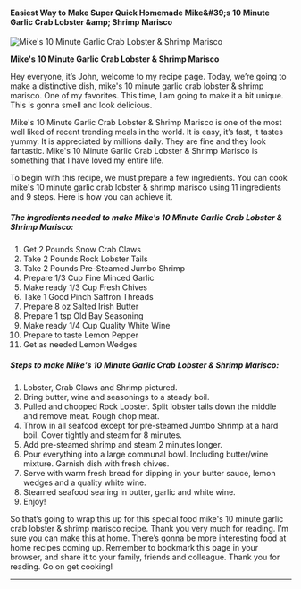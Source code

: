             

#### Easiest Way to Make Super Quick Homemade Mike&amp;#39;s 10 Minute Garlic Crab Lobster &amp;amp; Shrimp Marisco

![Mike's 10 Minute Garlic Crab Lobster &amp; Shrimp Marisco](https://img-global.cpcdn.com/recipes/887cf40357f03c72/751x532cq70/mikes-10-minute-garlic-crab-lobster-shrimp-marisco-recipe-main-photo.jpg)

**Mike's 10 Minute Garlic Crab Lobster &amp; Shrimp Marisco**

Hey everyone, it’s John, welcome to my recipe page. Today, we’re going to make a distinctive dish, mike's 10 minute garlic crab lobster & shrimp marisco. One of my favorites. This time, I am going to make it a bit unique. This is gonna smell and look delicious.

Mike's 10 Minute Garlic Crab Lobster & Shrimp Marisco is one of the most well liked of recent trending meals in the world. It is easy, it’s fast, it tastes yummy. It is appreciated by millions daily. They are fine and they look fantastic. Mike's 10 Minute Garlic Crab Lobster & Shrimp Marisco is something that I have loved my entire life.

To begin with this recipe, we must prepare a few ingredients. You can cook mike's 10 minute garlic crab lobster & shrimp marisco using 11 ingredients and 9 steps. Here is how you can achieve it.

##### The ingredients needed to make Mike's 10 Minute Garlic Crab Lobster & Shrimp Marisco:

1.  Get 2 Pounds Snow Crab Claws
2.  Take 2 Pounds Rock Lobster Tails
3.  Take 2 Pounds Pre-Steamed Jumbo Shrimp
4.  Prepare 1/3 Cup Fine Minced Garlic
5.  Make ready 1/3 Cup Fresh Chives
6.  Take 1 Good Pinch Saffron Threads
7.  Prepare 8 oz Salted Irish Butter
8.  Prepare 1 tsp Old Bay Seasoning
9.  Make ready 1/4 Cup Quality White Wine
10.  Prepare to taste Lemon Pepper
11.  Get as needed Lemon Wedges

##### Steps to make Mike's 10 Minute Garlic Crab Lobster & Shrimp Marisco:

1.  Lobster, Crab Claws and Shrimp pictured.
2.  Bring butter, wine and seasonings to a steady boil.
3.  Pulled and chopped Rock Lobster. Split lobster tails down the middle and remove meat. Rough chop meat.
4.  Throw in all seafood except for pre-steamed Jumbo Shrimp at a hard boil. Cover tightly and steam for 8 minutes.
5.  Add pre-steamed shrimp and steam 2 minutes longer.
6.  Pour everything into a large communal bowl. Including butter/wine mixture. Garnish dish with fresh chives.
7.  Serve with warm fresh bread for dipping in your butter sauce, lemon wedges and a quality white wine.
8.  Steamed seafood searing in butter, garlic and white wine.
9.  Enjoy!

So that’s going to wrap this up for this special food mike's 10 minute garlic crab lobster & shrimp marisco recipe. Thank you very much for reading. I’m sure you can make this at home. There’s gonna be more interesting food at home recipes coming up. Remember to bookmark this page in your browser, and share it to your family, friends and colleague. Thank you for reading. Go on get cooking!

* * *